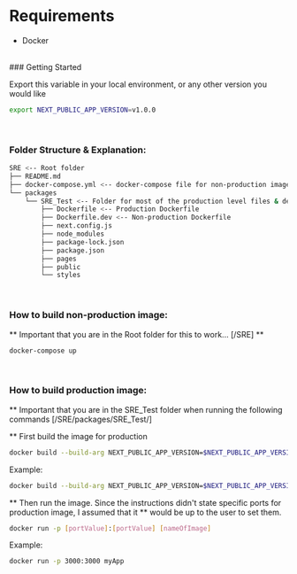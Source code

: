 <br/>

# Requirements 

- Docker

<br/>
### Getting Started

Export this variable in your local environment, or any other version you would like 

```bash
export NEXT_PUBLIC_APP_VERSION=v1.0.0
```
<br/>

### Folder Structure & Explanation:

```bash
SRE <-- Root folder 
├── README.md
├── docker-compose.yml <-- docker-compose file for non-production image
└── packages
    └── SRE_Test <-- Folder for most of the production level files & deps
        ├── Dockerfile <-- Production Dockerfile
        ├── Dockerfile.dev <-- Non-production Dockerfile
        ├── next.config.js
        ├── node_modules
        ├── package-lock.json
        ├── package.json
        ├── pages
        ├── public
        └── styles
```
<br/>

### How to build non-production image:
** Important that you are in the Root folder for this to work... [/SRE] **

```bash
docker-compose up
```

<br/>

### How to build production image:
** Important that you are in the SRE_Test folder when running the following commands  [/SRE/packages/SRE_Test/]

** First build the image for production
```bash
docker build --build-arg NEXT_PUBLIC_APP_VERSION=$NEXT_PUBLIC_APP_VERSION -f Dockerfile -t [nameOfImage] .
```
Example:
```bash
docker build --build-arg NEXT_PUBLIC_APP_VERSION=$NEXT_PUBLIC_APP_VERSION -f Dockerfile -t myApp .
```

** Then run the image. Since the instructions didn't state specific ports for production image, I assumed that it 
** would be up to the user to set them.  

```bash
docker run -p [portValue]:[portValue] [nameOfImage]
```

Example:
```bash
docker run -p 3000:3000 myApp
```

<br/>
